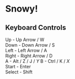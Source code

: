 # Snowy!

## Keyboard Controls

Up - Up Arrow / W  
Down - Down Arrow / S  
Left - Left Arrow / A  
Right - Right Arrow / D  
A - Alt / Z / J  / *Y*
B - Ctrl / K / *X*  
Start - Enter  
Select - Shift

